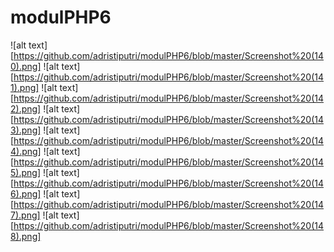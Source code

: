 # modulPHP6
![alt text][https://github.com/adristiputri/modulPHP6/blob/master/Screenshot%20(140).png]
![alt text][https://github.com/adristiputri/modulPHP6/blob/master/Screenshot%20(141).png]
![alt text][https://github.com/adristiputri/modulPHP6/blob/master/Screenshot%20(142).png]
![alt text][https://github.com/adristiputri/modulPHP6/blob/master/Screenshot%20(143).png]
![alt text][https://github.com/adristiputri/modulPHP6/blob/master/Screenshot%20(144).png]
![alt text][https://github.com/adristiputri/modulPHP6/blob/master/Screenshot%20(145).png]
![alt text][https://github.com/adristiputri/modulPHP6/blob/master/Screenshot%20(146).png]
![alt text][https://github.com/adristiputri/modulPHP6/blob/master/Screenshot%20(147).png]
![alt text][https://github.com/adristiputri/modulPHP6/blob/master/Screenshot%20(148).png]
